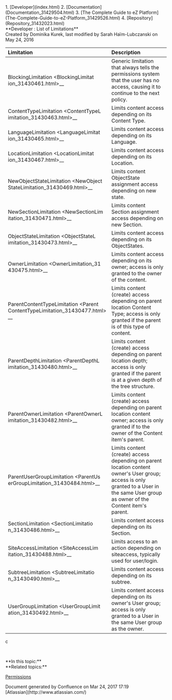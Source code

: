 <div id="page">
<div id="main" class="aui-page-panel">
<div id="main-header">
<div id="breadcrumb-section">
1.  [Developer](index.html)
2.  [Documentation](Documentation_31429504.html)
3.  [The Complete Guide to eZ Platform](The-Complete-Guide-to-eZ-Platform_31429526.html)
4.  [Repository](Repository_31432023.html)

</div>
**Developer : List of Limitations**

</div>
<div id="content" class="view">
<div class="page-metadata">
Created by Dominika Kurek, last modified by Sarah Haïm-Lubczanski on May 24, 2016

</div>
<div id="main-content" class="wiki-content group">
<div class="contentLayout2">
<div class="columnLayout two-right-sidebar"
data-layout="two-right-sidebar">
<div class="cell normal" data-type="normal">
<div class="innerCell">
<div class="table-wrap">
<table>
<colgroup>
<col width="50%" />
<col width="50%" />
</colgroup>
<thead>
<tr class="header">
<th align="left">Limitation</th>
<th align="left">Description</th>
</tr>
</thead>
<tbody>
<tr class="odd">
<td align="left">BlockingLimitation &lt;BlockingLimitat
ion_31430461.html&gt;__</td>
<td align="left">Generic limitation that always tells the permissions system that the user has no access, causing it to continue to the next policy.</td>
</tr>
<tr class="even">
<td align="left">ContentTypeLimitation &lt;ContentTypeL
imitation_31430463.html&gt;__</td>
<td align="left">Limits content access depending on its Content Type.</td>
</tr>
<tr class="odd">
<td align="left">LanguageLimitation &lt;LanguageLimitat
ion_31430465.html&gt;__</td>
<td align="left">Limits content access depending on its Language.</td>
</tr>
<tr class="even">
<td align="left">LocationLimitation &lt;LocationLimitat
ion_31430467.html&gt;__</td>
<td align="left">Limits content access depending on its Location.</td>
</tr>
<tr class="odd">
<td align="left">NewObjectStateLimitation &lt;NewObject
StateLimitation_31430469.html&gt;__</td>
<td align="left">Limits content ObjectState assignment access depending on new state.</td>
</tr>
<tr class="even">
<td align="left">NewSectionLimitation &lt;NewSectionLim
itation_31430471.html&gt;__</td>
<td align="left">Limits content Section assignment access depending on new Section.</td>
</tr>
<tr class="odd">
<td align="left">ObjectStateLimitation &lt;ObjectStateL
imitation_31430473.html&gt;__</td>
<td align="left">Limits content access depending on its ObjectStates.</td>
</tr>
<tr class="even">
<td align="left">OwnerLimitation &lt;OwnerLimitation_31
430475.html&gt;__</td>
<td align="left">Limits content access depending on its owner; access is only granted to the owner of the content.</td>
</tr>
<tr class="odd">
<td align="left">ParentContentTypeLimitation &lt;Parent
ContentTypeLimitation_31430477.html&gt;
__</td>
<td align="left">Limits content (create) access depending on parent location Content Type; access is only granted if the parent is of this type of content.</td>
</tr>
<tr class="even">
<td align="left">ParentDepthLimitation &lt;ParentDepthL
imitation_31430480.html&gt;__</td>
<td align="left">Limits content (create) access depending on parent location depth; access is only granted if the parent is at a given depth of the tree structure.</td>
</tr>
<tr class="odd">
<td align="left">ParentOwnerLimitation &lt;ParentOwnerL
imitation_31430482.html&gt;__</td>
<td align="left">Limits content (create) access depending on parent location content owner; access is only granted if to the owner of the Content item's parent.</td>
</tr>
<tr class="even">
<td align="left">ParentUserGroupLimitation &lt;ParentUs
erGroupLimitation_31430484.html&gt;__</td>
<td align="left">Limits content (create) access depending on parent location content owner's User group; access is only granted to a User in the same User group as owner of the Content item's parent.</td>
</tr>
<tr class="odd">
<td align="left">SectionLimitation &lt;SectionLimitatio
n_31430486.html&gt;__</td>
<td align="left">Limits content access depending on its Section.</td>
</tr>
<tr class="even">
<td align="left">SiteAccessLimitation &lt;SiteAccessLim
itation_31430488.html&gt;__</td>
<td align="left">Limits access to an action depending on siteaccess, typically used for user/login.</td>
</tr>
<tr class="odd">
<td align="left">SubtreeLimitation &lt;SubtreeLimitatio
n_31430490.html&gt;__</td>
<td align="left">Limits content access depending on its subtree.</td>
</tr>
<tr class="even">
<td align="left">UserGroupLimitation &lt;UserGroupLimit
ation_31430492.html&gt;__</td>
<td align="left">Limits content access depending on its owner's User group; access is only granted to a User in the same User group as the owner.</td>
</tr>
</tbody>
</table>

</div>
c

 

</div>
</div>
<div class="cell aside" data-type="aside">
<div class="innerCell">
**In this topic:**

<div class="toc-macro rbtoc1490375999221">
</div>
**Related topics:**

[Permissions](https://doc.ez.no/display/DEVELOPER/Repository#Repository-Permissions)

</div>
</div>
</div>
</div>
</div>
</div>
</div>
<div id="footer" role="contentinfo">
<div class="section footer-body">
Document generated by Confluence on Mar 24, 2017 17:19

<div id="footer-logo">
[Atlassian](http://www.atlassian.com/)

</div>
</div>
</div>
</div>

